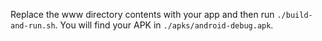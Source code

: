 
Replace the www directory contents with your app and then run `./build-and-run.sh`. You will find your APK in `./apks/android-debug.apk`.

